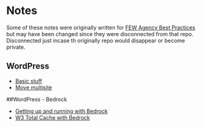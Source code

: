 # Notes

Some of these notes were originally written for [FEW Agency Best Practices](https://github.com/fewagency/best-practices) but may have been changed since they were disconnected from that repo. Disconnected just incase th originally repo would disappear or become private.

## WordPress
* [Basic stuff](Wordpress/index.md)
* [Move multisite](Wordpress/move-multisite.php)

##WordPress - Bedrock
* [Getting up and running with Bedrock](WordPress__Bedrock/getting-up-and-running-with-bedrock.md)
* [W3 Total Cache with Bedrock](WordPress__Bedrock/w3-total-cache-with-bedrock.md)